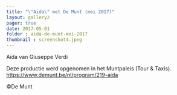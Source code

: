 ```yaml
---
title: "\"Aïda\" met De Munt (mei 2017)"
layout: gallery2 
pager: true
date: 2017-05-01
folder : aida-de-munt-mei-2017
thumbnail : screenshot4.jpeg
---
```


Aïda van Giuseppe Verdi

Deze productie werd opgenomen in het Muntpaleis (Tour & Taxis).
https://www.demunt.be/nl/program/219-aida

©De Munt
